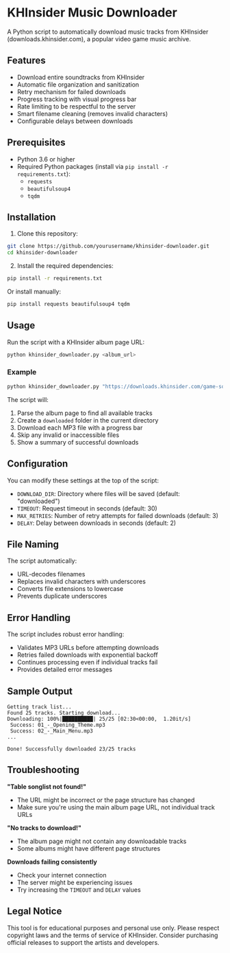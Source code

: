 # KHInsider Music Downloader

A Python script to automatically download music tracks from KHInsider (downloads.khinsider.com), a popular video game music archive.

## Features

- Download entire soundtracks from KHInsider
- Automatic file organization and sanitization
- Retry mechanism for failed downloads
- Progress tracking with visual progress bar
- Rate limiting to be respectful to the server
- Smart filename cleaning (removes invalid characters)
- Configurable delays between downloads

## Prerequisites

- Python 3.6 or higher
- Required Python packages (install via `pip install -r requirements.txt`):
  - `requests`
  - `beautifulsoup4`
  - `tqdm`

## Installation

1. Clone this repository:
```bash
git clone https://github.com/yourusername/khinsider-downloader.git
cd khinsider-downloader
```

2. Install the required dependencies:
```bash
pip install -r requirements.txt
```

Or install manually:
```bash
pip install requests beautifulsoup4 tqdm
```

## Usage

Run the script with a KHInsider album page URL:

```bash
python khinsider_downloader.py <album_url>
```

### Example

```bash
python khinsider_downloader.py "https://downloads.khinsider.com/game-soundtracks/album/gex"
```

The script will:
1. Parse the album page to find all available tracks
2. Create a `downloaded` folder in the current directory
3. Download each MP3 file with a progress bar
4. Skip any invalid or inaccessible files
5. Show a summary of successful downloads

## Configuration

You can modify these settings at the top of the script:

- `DOWNLOAD_DIR`: Directory where files will be saved (default: "downloaded")
- `TIMEOUT`: Request timeout in seconds (default: 30)
- `MAX_RETRIES`: Number of retry attempts for failed downloads (default: 3)
- `DELAY`: Delay between downloads in seconds (default: 2)

## File Naming

The script automatically:
- URL-decodes filenames
- Replaces invalid characters with underscores
- Converts file extensions to lowercase
- Prevents duplicate underscores

## Error Handling

The script includes robust error handling:
- Validates MP3 URLs before attempting downloads
- Retries failed downloads with exponential backoff
- Continues processing even if individual tracks fail
- Provides detailed error messages

## Sample Output

```
Getting track list...
Found 25 tracks. Starting download...
Downloading: 100%|██████████| 25/25 [02:30<00:00,  1.20it/s]
 Success: 01_-_Opening_Theme.mp3
 Success: 02_-_Main_Menu.mp3
...

Done! Successfully downloaded 23/25 tracks
```

## Troubleshooting

**"Table songlist not found!"**
- The URL might be incorrect or the page structure has changed
- Make sure you're using the main album page URL, not individual track URLs

**"No tracks to download!"**
- The album page might not contain any downloadable tracks
- Some albums might have different page structures

**Downloads failing consistently**
- Check your internet connection
- The server might be experiencing issues
- Try increasing the `TIMEOUT` and `DELAY` values

## Legal Notice

This tool is for educational purposes and personal use only. Please respect copyright laws and the terms of service of KHInsider. Consider purchasing official releases to support the artists and developers.


